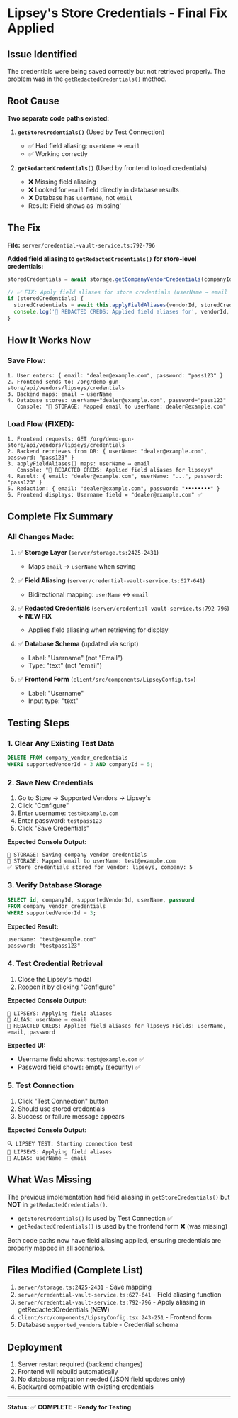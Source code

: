 # Lipsey's Store Credentials - Final Fix Applied

## **Issue Identified**

The credentials were being saved correctly but not retrieved properly. The problem was in the `getRedactedCredentials()` method.

## **Root Cause**

**Two separate code paths existed:**

1. **`getStoreCredentials()`** (Used by Test Connection)
   - ✅ Had field aliasing: `userName` → `email`
   - ✅ Working correctly

2. **`getRedactedCredentials()`** (Used by frontend to load credentials)
   - ❌ Missing field aliasing
   - ❌ Looked for `email` field directly in database results
   - ❌ Database has `userName`, not `email`
   - Result: Field shows as 'missing'

## **The Fix**

**File:** `server/credential-vault-service.ts:792-796`

**Added field aliasing to `getRedactedCredentials()` for store-level credentials:**

```typescript
storedCredentials = await storage.getCompanyVendorCredentials(companyId, supportedVendor.id);

// ✅ FIX: Apply field aliases for store credentials (userName → email for Lipsey's)
if (storedCredentials) {
  storedCredentials = await this.applyFieldAliases(vendorId, storedCredentials);
  console.log('🔧 REDACTED CREDS: Applied field aliases for', vendorId, 'Fields:', Object.keys(storedCredentials));
}
```

## **How It Works Now**

### **Save Flow:**
```
1. User enters: { email: "dealer@example.com", password: "pass123" }
2. Frontend sends to: /org/demo-gun-store/api/vendors/lipseys/credentials
3. Backend maps: email → userName
4. Database stores: userName="dealer@example.com", password="pass123"
   Console: "💾 STORAGE: Mapped email to userName: dealer@example.com"
```

### **Load Flow (FIXED):**
```
1. Frontend requests: GET /org/demo-gun-store/api/vendors/lipseys/credentials
2. Backend retrieves from DB: { userName: "dealer@example.com", password: "pass123" }
3. applyFieldAliases() maps: userName → email
   Console: "🔧 REDACTED CREDS: Applied field aliases for lipseys"
4. Result: { email: "dealer@example.com", userName: "...", password: "pass123" }
5. Redaction: { email: "dealer@example.com", password: "••••••••" }
6. Frontend displays: Username field = "dealer@example.com" ✅
```

## **Complete Fix Summary**

### **All Changes Made:**

1. ✅ **Storage Layer** (`server/storage.ts:2425-2431`)
   - Maps `email` → `userName` when saving

2. ✅ **Field Aliasing** (`server/credential-vault-service.ts:627-641`)
   - Bidirectional mapping: `userName` ↔ `email`

3. ✅ **Redacted Credentials** (`server/credential-vault-service.ts:792-796`) **← NEW FIX**
   - Applies field aliasing when retrieving for display

4. ✅ **Database Schema** (updated via script)
   - Label: "Username" (not "Email")
   - Type: "text" (not "email")

5. ✅ **Frontend Form** (`client/src/components/LipseyConfig.tsx`)
   - Label: "Username"
   - Input type: "text"

## **Testing Steps**

### **1. Clear Any Existing Test Data**
```sql
DELETE FROM company_vendor_credentials 
WHERE supportedVendorId = 3 AND companyId = 5;
```

### **2. Save New Credentials**
1. Go to Store → Supported Vendors → Lipsey's
2. Click "Configure"
3. Enter username: `test@example.com`
4. Enter password: `testpass123`
5. Click "Save Credentials"

**Expected Console Output:**
```
💾 STORAGE: Saving company vendor credentials
💾 STORAGE: Mapped email to userName: test@example.com
✅ Store credentials stored for vendor: lipseys, company: 5
```

### **3. Verify Database Storage**
```sql
SELECT id, companyId, supportedVendorId, userName, password 
FROM company_vendor_credentials 
WHERE supportedVendorId = 3;
```

**Expected Result:**
```
userName: "test@example.com"
password: "testpass123"
```

### **4. Test Credential Retrieval**
1. Close the Lipsey's modal
2. Reopen it by clicking "Configure"

**Expected Console Output:**
```
🔧 LIPSEYS: Applying field aliases
🔧 ALIAS: userName → email
🔧 REDACTED CREDS: Applied field aliases for lipseys Fields: userName, email, password
```

**Expected UI:**
- Username field shows: `test@example.com` ✅
- Password field shows: empty (security) ✅

### **5. Test Connection**
1. Click "Test Connection" button
2. Should use stored credentials
3. Success or failure message appears

**Expected Console Output:**
```
🔍 LIPSEY TEST: Starting connection test
🔧 LIPSEYS: Applying field aliases
🔧 ALIAS: userName → email
```

## **What Was Missing**

The previous implementation had field aliasing in `getStoreCredentials()` but **NOT** in `getRedactedCredentials()`.

- `getStoreCredentials()` is used by Test Connection ✅
- `getRedactedCredentials()` is used by the frontend form ❌ (was missing)

Both code paths now have field aliasing applied, ensuring credentials are properly mapped in all scenarios.

## **Files Modified (Complete List)**

1. `server/storage.ts:2425-2431` - Save mapping
2. `server/credential-vault-service.ts:627-641` - Field aliasing function
3. `server/credential-vault-service.ts:792-796` - Apply aliasing in getRedactedCredentials (**NEW**)
4. `client/src/components/LipseyConfig.tsx:243-251` - Frontend form
5. Database `supported_vendors` table - Credential schema

## **Deployment**

1. Server restart required (backend changes)
2. Frontend will rebuild automatically
3. No database migration needed (JSON field updates only)
4. Backward compatible with existing credentials

---

**Status:** ✅ **COMPLETE - Ready for Testing**

